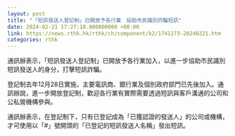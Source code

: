 ```yaml
---
layout: post
title: "「短訊發送人登記制」已開放予各行業　協助市民識別詐騙短訊"
date: 2024-02-21 17:27:10.000000000 +08:00
link: https://news.rthk.hk/rthk/ch/component/k2/1741273-20240221.htm
categories: rthk
---
```


通訊辦表示，「短訊發送人登記制」已開放予各行業加入，以進一步協助市民識別短訊發送人的身分，打擊短訊詐騙。

登記制去年12月28日實施，主要電訊商、銀行業及個別政府部門已先後加入。通訊辦說，進一步開放登記制，歡迎各行業有實際需要透過短訊與客戶溝通的公司和公私營機構參與。

通訊辦表示，在登記制下，只有已登記成為「已獲認證的發送人」的公司或機構，才可使用以「#」號開頭的「已登記的短訊發送人名稱」發出短訊。
